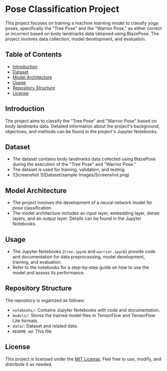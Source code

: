 # Pose Classification Project

This project focuses on training a machine learning model to classify yoga poses, specifically the "Tree Pose" and the "Warrior Pose," as either correct or incorrect based on body landmarks data obtained using BlazePose. The project involves data collection, model development, and evaluation.

## Table of Contents

- [Introduction](#introduction)
- [Dataset](#dataset)
- [Model Architecture](#model-architecture)
- [Usage](#usage)
- [Repository Structure](#repository-structure)
- [License](#license)

## Introduction

The project aims to classify the "Tree Pose" and "Warrior Pose" based on body landmarks data. Detailed information about the project's background, objectives, and methods can be found in the project's Jupyter Notebooks.

## Dataset

- The dataset contains body landmarks data collected using BlazePose during the execution of the "Tree Pose" and "Warrior Pose."
- The dataset is used for training, validation, and testing.
- ![Screenshot 1](Dataset/sample Images/Screenshot.png)<!-- width="300" -->

## Model Architecture

- The project involves the development of a neural network model for pose classification.
- The model architecture includes an input layer, embedding layer, dense layers, and an output layer. Details can be found in the Jupyter Notebooks.

## Usage

- The Jupyter Notebooks (`tree.ipynb` and `warrior.ipynb`) provide code and documentation for data preprocessing, model development, training, and evaluation.
- Refer to the notebooks for a step-by-step guide on how to use the model and assess its performance.

## Repository Structure

The repository is organized as follows:

- `notebooks/`: Contains Jupyter Notebooks with code and documentation.
- `models/`: Stores the trained model files in TensorFlow and TensorFlow Lite formats.
- `data/`: Dataset and related data.
- `README.md`: This file.

## License

This project is licensed under the [MIT License](LICENSE). Feel free to use, modify, and distribute it as needed.

